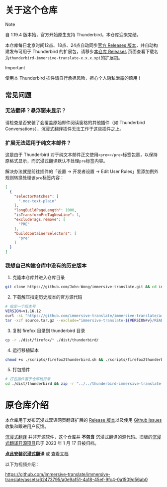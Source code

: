 # 关于这个仓库

> [!NOTE]
> 自 1.19.4 版本始，官方开始原生支持 Thunderbird，本仓库迎来完结。

本仓库每日北京时间12点、18点、24点自动同步[官方 Releases 版本](https://github.com/immersive-translate/immersive-translate/releases)，并自动构建发布可用于 Thunderbird 的扩展包，请移步[本仓库 Releases](https://github.com/John-Wong/immersive-translate/releases) 页面查看下载名为`thunderbird-immersive-translate-x.x.x.xpi`的扩展包。
> [!IMPORTANT]
> 使用本 Thunderbird 插件请自行承担风险，担心个人隐私泄露的慎用！

## 常见问题

### 无法翻译？悬浮窗未显示？
请检查是否安装了会覆盖原始邮件阅读窗格的其他插件（如 Thunderbird Conversations），沉浸式翻译插件无法工作于这些插件之上。

### 扩展无法适用于纯文本邮件？
这是由于 Thunderbird 对于纯文本邮件正文使用`<pre></pre>`标签包裹，以保持原格式显示，而沉浸式翻译默认不处理`pre`标签内容。

解决办法就是前往插件的「设置 → 开发者设置 → Edit User Rules」里添加例外规则转换处理该`pre`标签内容：
```json
[
  {
    "selectorMatches": [
      ".moz-text-plain"
    ],
    "longBuildPageLength": 1000,
    "isTransformPreTagNewLine": 1,
    "excludeTags.remove": [
      "PRE"
    ],
    "buildContainerSelectors": [
      "pre"
    ]
  }
]
```

### 我想自己构建仓库中没有的历史版本
1. 克隆本仓库并进入仓库目录
  ```bash
  git clone https://github.com/John-Wong/immersive-translate.git && cd immersive-translate
  ```
2. 下载解压指定历史版本的官方源代码
  ```bash
  # 指定一个版本号
  VERSION=v1.16.12
  curl -sL "https://github.com/immersive-translate/immersive-translate/archive/refs/tags/${VERSION}.tar.gz" -o source.tar.gz
  tar -xzf source.tar.gz --exclude="immersive-translate-${VERSION#v}/README*" --strip-components=1
  ```
3. 复制 firefox 目录到 thunderbird 目录
  ```bash
  cp -r ./dist/firefox/* ./dist/thunderbird/
  ```
4. 运行移植脚本
  ```bash
  chmod +x ./scripts/firefox2thunderbird.sh && ./scripts/firefox2thunderbird.sh
  ```
5. 打包插件
  ```bash
  # 打包插件置于仓库根目录
  cd ./dist/thunderbird && zip -r "../../thunderbird-immersive-translate-${VERSION#v}.xpi" .
  ```

# 原仓库介绍

本仓库用于发布沉浸式双语网页翻译扩展的 [Release 版本](https://github.com/immersive-translate/immersive-translate/releases)以及使用 [Github Issues](https://github.com/immersive-translate/immersive-translate/issues)收集和跟进用户反馈。

[沉浸式翻译](https://immersivetranslate.com/) 并非开源软件，这个仓库并 **不包含** 沉浸式翻译的源代码。旧版的[沉浸式翻译开源项目](https://github.com/immersive-translate/old-immersive-translate)已于 2023 年 1 月 17 日被归档。

[**点此安装沉浸式翻译**](https://immersivetranslate.com/docs/installation/) 或 [查看文档](https://immersivetranslate.com/docs/)

以下为视频介绍：

https://github.com/immersive-translate/immersive-translate/assets/62473795/a0e9af51-4a18-45ef-9fc4-0a1509d56ab0
